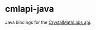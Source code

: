 cmlapi-java
==========

Java bindings for the [CrystalMathLabs api](http://crystalmathlabs.com/tracker/api.php).
